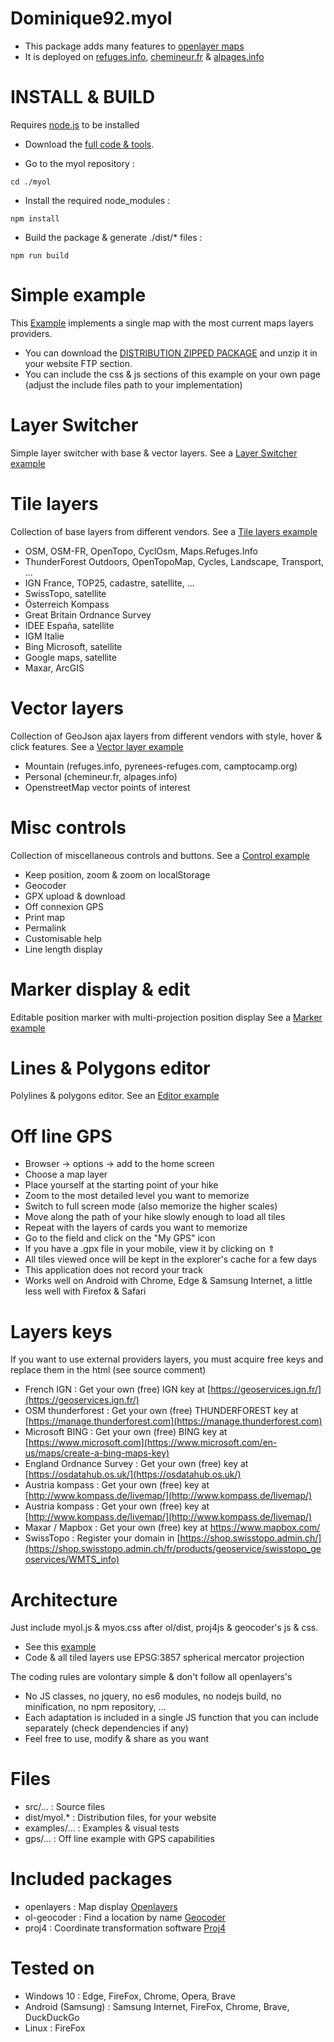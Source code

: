 Dominique92.myol
================
* This package adds many features to [openlayer maps](https://openlayers.org/)
* It is deployed on [refuges.info](https://www.refuges.info), [chemineur.fr](https://chemineur.fr) & [alpages.info](https://alpages.info)


INSTALL & BUILD
===============
Requires [node.js](https://nodejs.org/) to be installed

* Download the [full code & tools](https://github.com/Dominique92/myol/).


* Go to the myol repository :
```
cd ./myol
```
* Install the required node_modules :
```
npm install
```
* Build the package & generate ./dist/* files :
```
npm run build
```

Simple example
==============
This [Example](https://Dominique92.github.io/myol/examples/) implements a single map with the most current maps layers providers.
* You can download the [DISTRIBUTION ZIPPED PACKAGE](https://github.com/Dominique92/dev/archive/refs/heads/master.zip) and unzip it in your website FTP section.
* You can include the css & js sections of this example on your own page (adjust the include files path to your implementation)

Layer Switcher
==============
Simple layer switcher with base & vector layers.
See a [Layer Switcher example](https://Dominique92.github.io/myol/examples/?layerSwitcher)

Tile layers
===========
Collection of base layers from different vendors.
See a [Tile layers example](https://Dominique92.github.io/myol/examples/?tileLayer)
* OSM, OSM-FR, OpenTopo, CyclOsm, Maps.Refuges.Info
* ThunderForest Outdoors, OpenTopoMap, Cycles, Landscape, Transport, ...
* IGN France, TOP25, cadastre, satellite, ...
* SwissTopo, satellite
* Österreich Kompass
* Great Britain Ordnance Survey
* IDEE España, satellite
* IGM Italie
* Bing Microsoft, satellite
* Google maps, satellite
* Maxar, ArcGIS

Vector layers
=============
Collection of GeoJson ajax layers from different vendors with style, hover & click features.
See a [Vector layer example](https://Dominique92.github.io/myol/examples/?vectorLayer)
* Mountain (refuges.info, pyrenees-refuges.com, camptocamp.org)
* Personal (chemineur.fr, alpages.info)
* OpenstreetMap vector points of interest

Misc controls
=============
Collection of miscellaneous controls and buttons.
See a [Control example](https://Dominique92.github.io/myol/examples/?controls)
* Keep position, zoom & zoom on localStorage
* Geocoder
* GPX upload & download
* Off connexion GPS
* Print map
* Permalink
* Customisable help
* Line length display

Marker display & edit
=====================
Editable position marker with multi-projection position display
See a [Marker example](https://Dominique92.github.io/myol/examples/?marker)

Lines & Polygons editor
=======================
Polylines & polygons editor.
See an [Editor example](https://Dominique92.github.io/myol/examples/?editor)

Off line GPS
============
* Browser -> options -> add to the home screen
* Choose a map layer
* Place yourself at the starting point of your hike
* Zoom to the most detailed level you want to memorize
* Switch to full screen mode (also memorize the higher scales)
* Move along the path of your hike slowly enough to load all tiles
* Repeat with the layers of cards you want to memorize
* Go to the field and click on the "My GPS" icon
* If you have a .gpx file in your mobile, view it by clicking on ⇑
* All tiles viewed once will be kept in the explorer's cache for a few days
* This application does not record your track
* Works well on Android with Chrome, Edge & Samsung Internet, a little less well with Firefox & Safari

Layers keys
===========
If you want to use external providers layers, you must acquire free keys and replace them in the html (see source comment)
* French IGN : Get your own (free) IGN key at [https://geoservices.ign.fr/](https://geoservices.ign.fr/)
* OSM thunderforest : Get your own (free) THUNDERFOREST key at [https://manage.thunderforest.com](https://manage.thunderforest.com)
* Microsoft BING : Get your own (free) BING key at [https://www.microsoft.com](https://www.microsoft.com/en-us/maps/create-a-bing-maps-key)
* England Ordnance Survey : Get your own (free) key at [https://osdatahub.os.uk/](https://osdatahub.os.uk/)
* Austria kompass : Get your own (free) key at [http://www.kompass.de/livemap/](http://www.kompass.de/livemap/)
* Austria kompass : Get your own (free) key at [http://www.kompass.de/livemap/](http://www.kompass.de/livemap/)
* Maxar / Mapbox : Get your own (free) key at https://www.mapbox.com/
* SwissTopo : Register your domain in [https://shop.swisstopo.admin.ch/](https://shop.swisstopo.admin.ch/fr/products/geoservice/swisstopo_geoservices/WMTS_info)

Architecture
============
Just include myol.js & myos.css after ol/dist, proj4js & geocoder's js & css.
* See this [example](https://Dominique92.github.io/myol/examples/)
* Code & all tiled layers use EPSG:3857 spherical mercator projection

The coding rules are volontary simple & don't follow all openlayers's
* No JS classes, no jquery, no es6 modules, no nodejs build, no minification, no npm repository, ...
* Each adaptation is included in a single JS function that you can include separately (check dependencies if any)
* Feel free to use, modify & share as you want

Files
=====
* src/... : Source files
* dist/myol.* : Distribution files, for your website
* examples/... : Examples & visual tests
* gps/... : Off line example with GPS capabilities

Included packages
=================
* openlayers : Map display [Openlayers](https://openlayers.org/download/)
* ol-geocoder : Find a location by name [Geocoder](https://github.com/Dominique92/ol-geocoder/releases/latest)
* proj4 : Coordinate transformation software [Proj4](https://github.com/proj4js/proj4js/releases/latest)

Tested on
=========
* Windows 10 : Edge, FireFox, Chrome, Opera, Brave
* Android (Samsung) : Samsung Internet, FireFox, Chrome, Brave, DuckDuckGo
* Linux : FireFox
